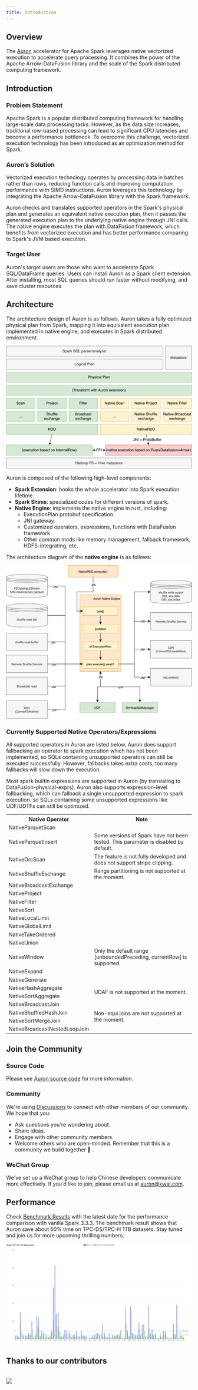 ```yaml
---
title: Introduction
---
```


## Overview
The [Auron](https://github.com/kwai/auron) accelerator for Apache Spark leverages native vectorized execution to accelerate query processing. It combines the power of the Apache Arrow-DataFusion library and the scale of the Spark distributed computing framework.


## Introduction

### Problem Statement
Apache Spark is a popular distributed computing framework for handling large-scale data processing tasks. However, as the data size increases, traditional row-based processing can lead to significant CPU latencies and become a performance bottleneck. To overcome this challenge, vectorized execution technology has been introduced as an optimization method for Spark. 

### Auron’s Solution
Vectorized execution technology operates by processing data in batches rather than rows, reducing function calls and improving computation performance with SIMD instructions. Auron leverages this technology by integrating the Apache Arrow-DataFusion library with the Spark framework.

Auron checks and translates supported operators in the Spark's physical plan and generates an equivalent native execution plan, then it passes the generated execution plan to the underlying native engine through JNI calls. The native engine executes the plan with DataFusion framework, which benefits from vectorized execution and has better performance comparing to Spark's JVM based execution.

### Target User
Auron's target users are those who want to accelerate Spark SQL/DataFrame queries. Users can install Auron as a Spark client extension. After installing, most SQL queries should run faster without modifying, and save cluster resources.

## Architecture
The architecture design of Auron is as follows.
Auron takes a fully optimized physical plan from Spark, mapping it into equivalent execution plan implemented in native engine, and executes in Spark distributed environment.

![Spark+Auron architecture](./img/auron_architecture.webp)

Auron is composed of the following high-level components:

- **Spark Extension**: hooks the whole accelerator into Spark execution lifetime.
- **Spark Shims**: specialized codes for different versions of spark.
- **Native Engine**: implements the native engine in rust, including:
  - ExecutionPlan protobuf specification.
  - JNI gateway.
  - Customized operators, expressions, functions with DataFusion framework
  - Other common mods like memory management, fallback framework, HDFS-integrating, etc.

The architecture diagram of the **native engine** is as follows:

![Auron Native Engine](./img/auron_native_engine.webp)

### Currently Supported Native Operators/Expressions

All supported operators in Auron are listed below. Auron does support fallbacking an operator to spark execution which has not been implemented, so SQLs containing unsupported operators can still be executed successfully. However, fallbacks takes extra costs, too many fallbacks will slow down the execution.

Most spark builtin expressions are supported in Auron (by translating to DataFusion-physical-exprs). Auron also supports expression-level fallbacking, which can fallback a single unsupported expression to spark execution. so SQLs containing some unsupported expressions like UDF/UDTFs can still be optimized.

<table class="my-table3">
  <tr>
    <th>Native Operator</th>
    <th>Note</th>
  </tr>
  <tr>
    <td>NativeParquetScan</td>
    <td></td>
  </tr>
  <tr>
    <td>NativeParquetInsert</td>
    <td>Some versions of Spark have not been tested. This parameter is disabled by default.</td>
  </tr>
  <tr>
    <td>NativeOrcScan</td>
    <td>The feature is not fully developed and does not support stripe clipping.</td>
  </tr>
  <tr>
    <td>NativeShuffleExchange</td>
    <td>Range partitioning is not supported at the moment.</td>
  </tr>
  <tr>
    <td>NativeBroadcastExchange</td>
    <td></td>
  </tr>
  <tr>
    <td>NativeProject</td>
    <td></td>
  </tr>
  <tr>
    <td>NativeFilter</td>
    <td></td>
  </tr>
  <tr>
    <td>NativeSort</td>
    <td></td>
  </tr>
  <tr>
    <td>NativeLocalLimit</td>
    <td></td>
  </tr>
   <tr>
    <td>NativeGlobalLimit</td>
    <td></td>
  </tr>
  <tr>
    <td>NativeTakeOrdered</td>
    <td></td>
  </tr>
  <tr>
    <td>NativeUnion</td>
    <td></td>
  </tr>
  <tr>
    <td>NativeWindow</td>
    <td>Only the default range [unboundedPreceding, currentRow] is supported.</td>
  </tr>
  <tr>
    <td>NativeExpand</td>
    <td></td>
  </tr>
  <tr>
    <td>NativeGenerate</td>
    <td></td>
  </tr>
  <tr>
    <td>NativeHashAggregate</td>
    <td rowspan="2">UDAF is not supported at the moment.</td>
  </tr>
  <tr>
    <td>NativeSortAggregate</td>
  </tr>
  <tr>
    <td>NativeBroadcastJoin</td>
    <td rowspan="4">Non-equi joins are not supported at the moment.</td> 
  </tr>
  <tr>
    <td>NativeShuffledHashJoin</td>
  </tr>
  <tr>
    <td>NativeSortMergeJoin</td>
  </tr>
  <tr>
    <td>NativeBroadcastNestedLoopJoin</td>
  </tr>
</table>

## Join the Community

### Source Code
Please see [Auron source code](https://github.com/kwai/auron) for more information.

### Community
We're using [Discussions](https://github.com/kwai/auron/discussions) to connect with other members of our community. We hope that you:

- Ask questions you're wondering about.
- Share ideas.
- Engage with other community members.
- Welcome others who are open-minded. Remember that this is a community we build together 💪 .
  
### WeChat Group
We've set up a WeChat group to help Chinese developers communicate more effectively. If you'd like to join, please email us at auron@kwai.com.
## Performance

Check [Benchmark Results](https://github.com/kwai/auron/blob/v4.0.0/benchmark-results/20240701-auron300.md) with the latest date for the performance comparison with vanilla Spark 3.3.3. The benchmark result shows that Auron save about 50% time on TPC-DS/TPC-H 1TB datasets. Stay tuned and join us for more upcoming thrilling numbers.

![Auron-TPC-DS-1TB-Benchmark](./img/Auron-TPC-DS-1TB-Benchmark.png)

## Thanks to our contributors

<br>
<a href="https://github.com/kwai/auron/graphs/contributors">
  <img src="https://contrib.rocks/image?repo=kwai/auron" />
</a>
